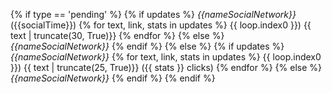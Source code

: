 {% if type == 'pending' %} 
{% if updates %} 
*{{nameSocialNetwork}}* ({{socialTime}}) 
{% for text, link, stats in updates %}     {{ loop.index0 }}) {{ text | truncate(30, True)}}
{% endfor %} {% else %} *{{nameSocialNetwork}}* {% endif %} {% else %} 
{% if updates %} *{{nameSocialNetwork}}*
{% for text, link, stats in updates %}     {{ loop.index0 }}) {{ text | truncate(25, True)}} ({{ stats }} clicks)
{% endfor %}
{% else %} *{{nameSocialNetwork}}* {% endif %} {% endif %}
